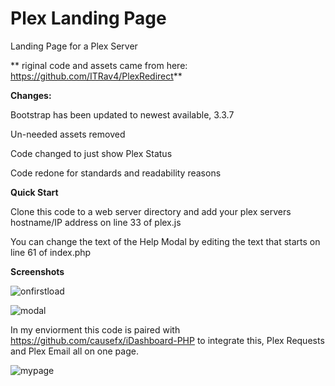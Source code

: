 # Plex Landing Page
Landing Page for a Plex Server

** riginal code and assets came from here: https://github.com/ITRav4/PlexRedirect**

**Changes:**

Bootstrap has been updated to newest available, 3.3.7

Un-needed assets removed

Code changed to just show Plex Status

Code redone for standards and readability reasons

**Quick Start**

Clone this code to a web server directory and add your plex servers hostname/IP address on line 33 of plex.js

You can change the text of the Help Modal by editing the text that starts on line 61 of index.php

**Screenshots**

![onfirstload](https://i.imgur.com/o5GWPCe.png)

![modal](https://i.imgur.com/mABm2Oi.png)


In my enviorment this code is paired with https://github.com/causefx/iDashboard-PHP to integrate this, Plex Requests and Plex Email all on one page. 

![mypage](https://i.imgur.com/ZgmQT9g.png)
